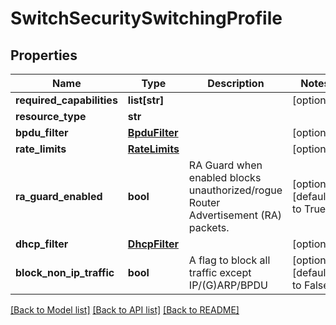 # SwitchSecuritySwitchingProfile

## Properties
Name | Type | Description | Notes
------------ | ------------- | ------------- | -------------
**required_capabilities** | **list[str]** |  | [optional] 
**resource_type** | **str** |  | 
**bpdu_filter** | [**BpduFilter**](BpduFilter.md) |  | [optional] 
**rate_limits** | [**RateLimits**](RateLimits.md) |  | [optional] 
**ra_guard_enabled** | **bool** | RA Guard when enabled blocks unauthorized/rogue Router Advertisement (RA) packets. | [optional] [default to True]
**dhcp_filter** | [**DhcpFilter**](DhcpFilter.md) |  | [optional] 
**block_non_ip_traffic** | **bool** | A flag to block all traffic except IP/(G)ARP/BPDU | [optional] [default to False]

[[Back to Model list]](../README.md#documentation-for-models) [[Back to API list]](../README.md#documentation-for-api-endpoints) [[Back to README]](../README.md)

